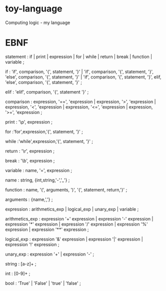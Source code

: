 # toy-language
Computing logic - my language


# EBNF

statement
   : if
   | print
   | expression
   | for
   | while
   | return
   | break
   | function
   | variable
   ;

if
  : 'if', comparison, '{', statement, '}'
  | 'if', comparison, '{', statement, '}', 'else', comparison, '{', statement, '}'
  | 'if', comparison, '{', statement, '}', elif, 'else', comparison, '{', statement, '}'
  ;

elif
  : 'elif', comparison, '{', statement '}'
  ;

comparison
  : expression, '==', 'expression
  | expression, '>', 'expression
  | expression, '<', 'expression
  | expression, '<=', 'expression
  | expression, '>=', 'expression
  ;

print
  : '\p', expression
  ;

for
  :'for',expression,'{', statement, '}'
  ;

while
  :'while',expression,'{', statement, '}'
  ;

return
  : '\r', expression
  ;

break
  : '\b', expression
  ;

variable
  : name, '=', expression
  ;

name
  : string, {int,string,'-','_'}
  ;
  
function
  : name, '(', arguments, ')', '{', statement, return,'}'
  ;  

arguments
  : {name,','}
  ;

expression
  : arithmetics_exp
  | logical_exp
  | unary_exp
  | variable
  ;

arithmetics_exp
  : expression '+' expression
  | expression '-' expression
  | expression '*' expression
  | expression '/' expression
  | expression '%' expression
  | expression '**' expression
  ;

logical_exp
  : expression '&' expression
  | expression '|' expression
  | expression '!' expression 
  ;

unary_exp
  : expression '+'
  | expression '-'
  ;

string
   : [a-z]+
   ;
 
int
   : [0-9]+
   ;

bool
  : 'True'
  | 'False'
  | 'true'
  | 'false'
  ;
